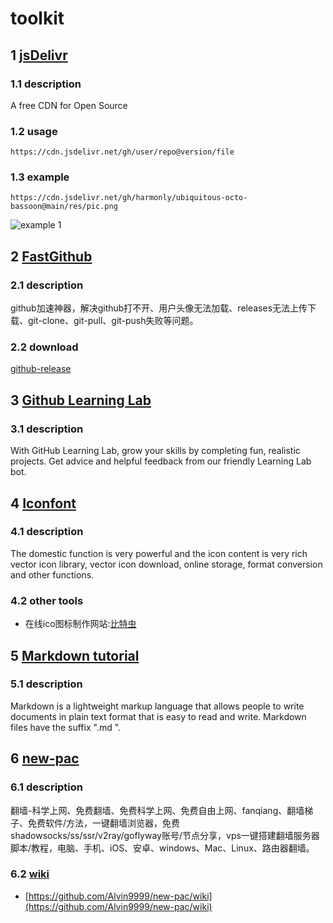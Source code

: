 # toolkit
## 1 [jsDelivr](https://www.jsdelivr.com/?docs=gh)
### 1.1 description
A free CDN for Open Source
### 1.2 usage
```
https://cdn.jsdelivr.net/gh/user/repo@version/file
```
### 1.3 example
```
https://cdn.jsdelivr.net/gh/harmonly/ubiquitous-octo-bassoon@main/res/pic.png
```
![example 1](https://cdn.jsdelivr.net/gh/harmonly/ubiquitous-octo-bassoon@main/res/pic.png)

## 2 [FastGithub](https://github.com/dotnetcore/FastGithub)
### 2.1 description
github加速神器，解决github打不开、用户头像无法加载、releases无法上传下载、git-clone、git-pull、git-push失败等问题。
### 2.2 download
[github-release](https://github.com/dotnetcore/FastGithub/releases)

## 3 [Github Learning Lab](https://lab.github.com/)
### 3.1 description
With GitHub Learning Lab, grow your skills by completing fun, realistic projects. Get advice and helpful feedback from our friendly Learning Lab bot.

## 4 [Iconfont](https://www.iconfont.cn/)
### 4.1 description
The domestic function is very powerful and the icon content is very rich vector icon library, vector icon download, online storage, format conversion and other functions.
### 4.2 other tools
- 在线ico图标制作网站:[比特虫](https://www.bitbug.net/)

## 5 [Markdown tutorial](https://markdown.com.cn/)
### 5.1 description
Markdown is a lightweight markup language that allows people to write documents in plain text format that is easy to read and write. Markdown files have the suffix ".md ".

## 6 [new-pac](https://github.com/Alvin9999/new-pac)
### 6.1 description
翻墙-科学上网、免费翻墙、免费科学上网、免费自由上网、fanqiang、翻墙梯子、免费软件/方法，一键翻墙浏览器，免费shadowsocks/ss/ssr/v2ray/goflyway账号/节点分享，vps一键搭建翻墙服务器脚本/教程，电脑、手机、iOS、安卓、windows、Mac、Linux、路由器翻墙。
### 6.2 [wiki](https://github.com/Alvin9999/new-pac/wiki)
- [https://github.com/Alvin9999/new-pac/wiki](https://github.com/Alvin9999/new-pac/wiki)
